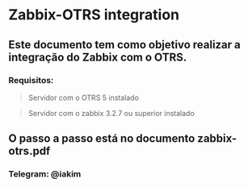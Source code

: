 # Zabbix-OTRS integration

## Este documento tem como objetivo realizar a integração do Zabbix com o OTRS.

### Requisitos:

> Servidor com o OTRS 5 instalado

> Servidor com o zabbix 3.2.7 ou superior instalado

## O passo a passo está no documento zabbix-otrs.pdf

### Telegram: @iakim
